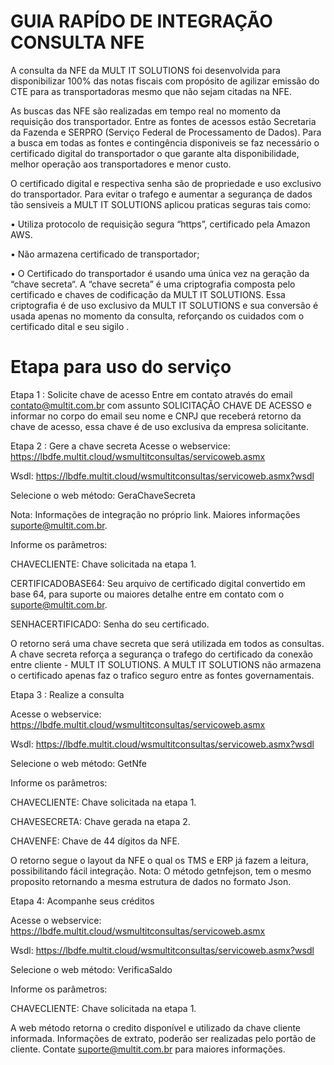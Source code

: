 # GUIA RAPÍDO DE INTEGRAÇÃO CONSULTA NFE

A consulta da NFE da MULT IT SOLUTIONS foi desenvolvida para disponibilizar 100% das notas fiscais com propósito de agilizar emissão do CTE para as transportadoras mesmo que não sejam citadas na NFE. 

As buscas das NFE são realizadas em tempo real no momento da requisição dos transportador. Entre as fontes de acessos estão Secretaria da Fazenda e SERPRO (Serviço Federal de Processamento de Dados). Para a busca em todas as fontes e contingência disponiveis se faz necessário o certificado digital do transportador o que garante  alta disponibilidade, melhor operação aos transportadores e menor custo. 

O certificado digital e respectiva senha são de propriedade e uso exclusivo do transportador. Para evitar o trafego e aumentar a segurança de dados tão sensiveis a MULT IT SOLUTIONS aplicou praticas seguras tais como:

•	Utiliza protocolo de requisição segura “https”, certificado pela Amazon AWS. 

•	Não armazena certificado de transportador;

•	O Certificado do transportador é usando uma única vez na geração da “chave secreta“. A “chave secreta” é uma criptografia composta pelo certificado e chaves de codificação da MULT IT SOLUTIONS. Essa criptografia é de uso exclusivo da MULT IT SOLUTIONS e sua conversão é usada apenas no momento da consulta, reforçando os cuidados com o certificado dital e seu sigilo .

# Etapa para uso do serviço

Etapa 1 : Solicite chave de acesso
Entre em contato através do email contato@multit.com.br com assunto SOLICITAÇÃO CHAVE DE ACESSO e informar no corpo do email seu nome e CNPJ que receberá retorno da chave de acesso, essa chave é de uso exclusiva da empresa solicitante.

Etapa 2 : Gere a chave secreta
Acesse o webservice: https://lbdfe.multit.cloud/wsmultitconsultas/servicoweb.asmx

Wsdl: https://lbdfe.multit.cloud/wsmultitconsultas/servicoweb.asmx?wsdl

Selecione o web método: GeraChaveSecreta

Nota: Informações de integração no próprio link. Maiores informações suporte@multit.com.br.

Informe os parâmetros:

CHAVECLIENTE: Chave solicitada na etapa 1.

CERTIFICADOBASE64: Seu arquivo de certificado digital convertido em base 64, para suporte ou maiores detalhe entre em contato com o suporte@multit.com.br.

SENHACERTIFICADO: Senha do seu certificado.

O retorno será uma chave secreta que será utilizada em todos as consultas. A chave secreta reforça a segurança o trafego do certificado da conexão entre cliente - MULT IT SOLUTIONS. A MULT IT SOLUTIONS não armazena o certificado apenas faz o trafico seguro entre as fontes governamentais.

Etapa 3 : Realize a consulta

Acesse o webservice: https://lbdfe.multit.cloud/wsmultitconsultas/servicoweb.asmx

Wsdl: https://lbdfe.multit.cloud/wsmultitconsultas/servicoweb.asmx?wsdl

Selecione o web método: GetNfe

Informe os parâmetros:

CHAVECLIENTE: Chave solicitada na etapa 1.

CHAVESECRETA: Chave gerada na etapa 2.

CHAVENFE: Chave de 44 dígitos da NFE.

O retorno segue o layout da NFE o qual os TMS e ERP já fazem a leitura, possibilitando fácil integração. 
Nota: O método getnfejson, tem o mesmo proposito retornando a mesma estrutura de dados no formato Json.

Etapa 4: Acompanhe seus créditos

Acesse o webservice: https://lbdfe.multit.cloud/wsmultitconsultas/servicoweb.asmx

Wsdl: https://lbdfe.multit.cloud/wsmultitconsultas/servicoweb.asmx?wsdl

Selecione o web método: VerificaSaldo

Informe os parâmetros:

CHAVECLIENTE: Chave solicitada na etapa 1.

A web método retorna o credito disponível e utilizado da chave cliente informada. Informações de extrato, poderão ser realizadas pelo portão de cliente. Contate suporte@multit.com.br para maiores informações.

